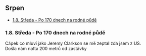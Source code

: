 ## Srpen <!-- omit in toc -->

- [1.8. Středa - Po 170 dnech na rodné půdě](#18-středa---po-170-dnech-na-rodné-půdě)

### 1.8. Středa - Po 170 dnech na rodné půdě

Cápek co mluví jako Jeremy Clarkson se mě zeptal zda jsem z US.\
Došla nám nafta 200 metrů od zastávky